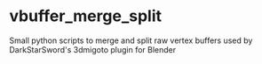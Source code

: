 # vbuffer_merge_split
Small python scripts to merge and split raw vertex buffers used by DarkStarSword's 3dmigoto plugin for Blender
